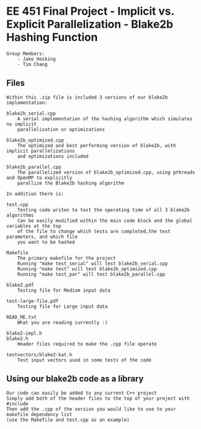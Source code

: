 # EE 451 Final Project - Implicit vs. Explicit Parallelization - Blake2b Hashing Function
    Group Members:
        - Jake Hosking
        - Tim Chang

## Files

    Within this .zip file is included 3 versions of our blake2b implementation:

    blake2b_serial.cpp
        A serial implementation of the hashing algorithm which simulates no implicit 
        parallelization or optimizations

    blake2b_optimized.cpp
        The optimized and best performing version of blake2b, with implicit parallelizations 
        and optimizations included

    blake2b_parallel.cpp
        The parallelized version of blake2b_optimized.cpp, using pthreads and OpenMP to explicitly 
        parallize the Blake2b hashing algorithm

    In addition there is:

    test.cpp
        Testing code writen to test the operating time of all 3 blake2b algorithms
        Can be easily modified within the main code block and the global variables at the top 
        of the file to change which tests are completed,the test parameters, and which file 
        you want to be hashed

    Makefile
        The primary makefile for the project
        Running "make test_serial" will test blake2b_serial.cpp
        Running "make test" will test blake2b_optimized.cpp
        Running "make test_par" will test blake2b_parallel.cpp

    blake2.pdf
        Testing file for Medium input data

    test-large-file.pdf 
        Testing file for Large input data

    READ_ME.txt
        What you are reading currently :)

    blake2-impl.h
    blake2.h
        Header files required to make the .cpp file operate

    testvectors/blake2-kat.h
        Test input vectors used in some tests of the code

## Using our blake2b code as a library

    Our code can easily be added to any current C++ project
    Simply add both of the header files to the top of your project with #include
    Then add the .cpp of the version you would like to use to your makefile dependency list 
    (use the Makefile and test.cpp as an example)